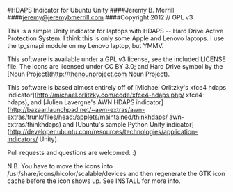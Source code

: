 #HDAPS Indicator for Ubuntu Unity
####Jeremy B. Merrill
####jeremy@jeremybmerrill.com
####Copyright 2012 // GPL v3

This is a simple Unity indicator for laptops with HDAPS -- Hard Drive Active Protection System. I think this is only some Apple and Lenovo laptops. I use the tp_smapi module on my Lenovo laptop, but YMMV.

This software is available under a GPL v3 license, see the included LICENSE file. The icons are licensed under CC BY 3.0; and Hard Drive symbol by the [Noun Project](http://thenounproject.com Noun Project).

This software is based almost entirely off of [Michael Orlitzky's xfce4 hdaps indicator](http://michael.orlitzky.com/code/xfce4-hdaps.php/ xfce4-hdaps), and [Julien Lavergne's AWN HDAPS indicator](http://bazaar.launchpad.net/~awn-extras/awn-extras/trunk/files/head:/applets/maintained/thinkhdaps/ awn-extras/thinkhdaps) and [Ubuntu's sample Python Unity indicator](http://developer.ubuntu.com/resources/technologies/application-indicators/ Unity).

Pull requests and questions are welcomed. :)

N.B. You have to move the icons into /usr/share/icons/hicolor/scalable/devices and then regenerate the GTK icon cache before the icon shows up. See INSTALL for more info.
